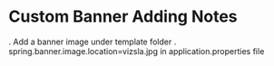 Custom Banner Adding Notes
==========================
. Add a banner image under template folder
. spring.banner.image.location=vizsla.jpg  in application.properties file
